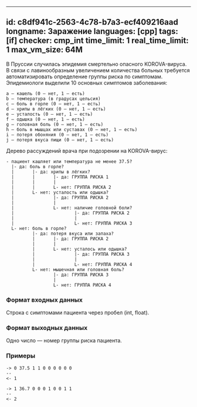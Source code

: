 
---
id: c8df941c-2563-4c78-b7a3-ecf409216aad
longname: Заражение
languages: [cpp]
tags: [if]
checker: cmp_int
time_limit: 1
real_time_limit: 1
max_vm_size: 64M
---


В Пруссии случилась эпидемия смертельно опасного KOROVA-вируса.
В связи с лавинообразным увеличением количества больных требуется автоматизировать определение группы риска по симптомам.
Эпидемиологи выделили 10 основных симптомов заболевания:

	a — кашель (0 — нет, 1 — есть)
	b — температура (в градусах цельсия)
	c — боль в горле (0 — нет, 1 — есть)
	d — хрипы в лёгких (0 — нет, 1 — есть)
	e — усталость (0 — нет, 1 — есть)
	f — одышка (0 — нет, 1 — есть)
	g — головная боль (0 — нет, 1 — есть)
	h — боль в мышцах или суставах (0 — нет, 1 — есть)
	i — потеря обоняния (0 — нет, 1 — есть)
	j — потеря вкуса пищи (0 — нет, 1 — есть)


Дерево рассуждений врача при подозрении на KOROVA-вирус:

```
- пациент кашляет или температура не менее 37.5?
  |- да: боль в горле?
  |       |- да: хрипы в лёгких?
  |       |       |- да: ГРУППА РИСКА 1
  |       |       |
  |       |       L- нет: ГРУППА РИСКА 2
  |       L- нет: усталость или одышка?
  |               |- да: ГРУППА РИСКА 2
  |               |
  |               L- нет: наличие головной боли?
  |                       |- да: ГРУППА РИСКА 2
  |                       |
  |                       L- нет: ГРУППА РИСКА 3
  L- нет: боль в горле?
          |- да: потеря вкуса или запаха?
          |       |- да: ГРУППА РИСКА 2
          |       |
          |       L- нет: усталось или одышка?
          |               |- да: ГРУППА РИСКА 3
          |               |
          |               L- нет: ГРУППА РИСКА 4
          L- нет: мышечная или головная боль?
                  |- да: ГРУППА РИСКА 3
                  |
                  L- нет: ГРУППА РИСКА 4
```


### Формат входных данных

Cтрока с симптомами пациента через пробел (int, float).

### Формат выходных данных

Одно число — номер группы риска пациента.

### Примеры

```
-> 0 37.5 1 1 0 0 0 0 0 0
--
<- 1
```

```
-> 1 36.7 0 0 0 1 0 0 1 1
--
<- 2
```
